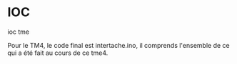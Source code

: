 # IOC
ioc tme

Pour le TM4, le code final est intertache.ino, il comprends l'ensemble de ce qui a été fait au cours de ce tme4.
